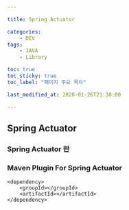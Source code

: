 ```yaml
---

title: Spring Actuator

categories:
    - DEV
tags:
    - JAVA
    - Library

toc: true
toc_sticky: true
toc_label: "페이지 주요 목차"

last_modified_at: 2020-01-26T21:30:00

---
```


## Spring Actuator ##

### Spring Actuator 란 ###
> 


### Maven Plugin For Spring Actuator ###
```
<dependency>
    <groupId></groupId>
    <artifactId></artifactId>
</dependency>
```